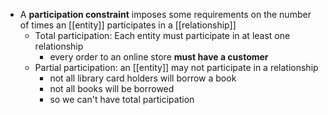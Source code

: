 - A **participation constraint** imposes some requirements on the number of times an [[entity]] participates in a [[relationship]]
    - Total participation: Each entity must participate in at least one relationship
        - every order to an online store **must have a customer**
    - Partial participation: an [[entity]] may not participate in a relationship
        - not all library card holders will borrow a book
        - not all books will be borrowed
        - so we can't have total participation